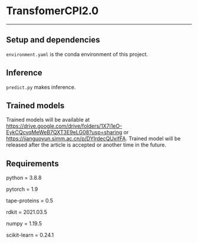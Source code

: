 # TransfomerCPI2.0
----
## Setup and dependencies 
`environment.yaml` is the conda environment of this project.

## Inference
`predict.py` makes inference.

## Trained models
Trained models will be available at https://drive.google.com/drive/folders/1X7i1eO-EykCQcvqMeWeB7QXT3E9eLG08?usp=sharing or https://jianguoyun.simm.ac.cn/p/DYIrdecQUxifFA. Trained model will be released after the article is accepted or another time in the future.

## Requirements
python = 3.8.8 

pytorch = 1.9 

tape-proteins = 0.5 

rdkit = 2021.03.5 

numpy = 1.19.5 

scikit-learn = 0.24.1 

